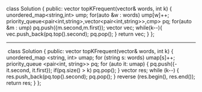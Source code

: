 class Solution {
public:
vector<string> topKFrequent(vector<string>& words, int k) {
unordered_map<string,int> ump;
for(auto &w : words) ump[w]++;
priority_queue<pair<int,string>,vector<pair<int,string>>,cmp> pq;
for(auto &m : ump) pq.push({m.second,m.first});
vector<string> vec;
while(k--){
vec.push_back(pq.top().second);
pq.pop();
}
return vec;
}
};
​
***********************************************************************************************
​
class Solution {
public:
vector<string> topKFrequent(vector<string>& words, int k) {
unordered_map <string, int> umap;
for (string s: words) umap[s]++;
priority_queue <pair<int, string>> pq;
for (auto it: umap) {
pq.push({-it.second, it.first});
if(pq.size() > k) pq.pop();
}
vector <string> res;
while (k--) {
res.push_back(pq.top().second);
pq.pop();
}
reverse (res.begin(), res.end());
return res;
}
};
​
​